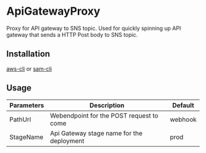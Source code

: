# ApiGatewayProxy
Proxy for API gateway to SNS topic. Used for quickly spinning up API gateway that sends a HTTP Post body to SNS topic. 

## Installation

[aws-cli](https://docs.aws.amazon.com/cli/latest/userguide/cli-chap-install.html)
or
[sam-cli](https://docs.aws.amazon.com/serverless-application-model/latest/developerguide/serverless-sam-cli-install.html)

## Usage

| Parameters | Description | Default|
| --- | --- | --- |
| PathUrl | Webendpoint for the POST request to come | webhook |
| StageName | Api Gateway stage name for the deployment| prod |


